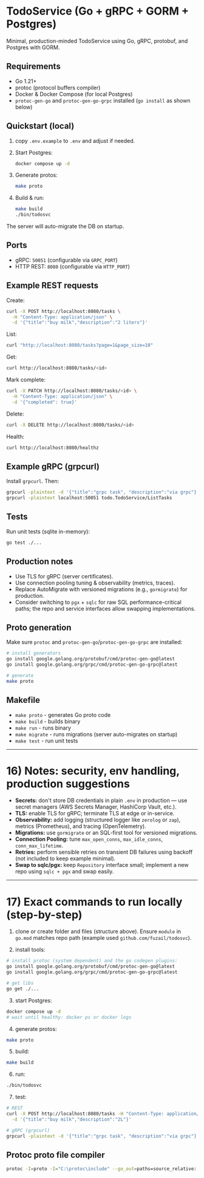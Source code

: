 # TodoService (Go + gRPC + GORM + Postgres)

Minimal, production-minded TodoService using Go, gRPC, protobuf, and Postgres with GORM.

## Requirements
- Go 1.21+
- protoc (protocol buffers compiler)
- Docker & Docker Compose (for local Postgres)
- `protoc-gen-go` and `protoc-gen-go-grpc` installed (`go install` as shown below)

## Quickstart (local)

1. copy `.env.example` to `.env` and adjust if needed.
2. Start Postgres:
   ```bash
   docker compose up -d
	 ```
3. Generate protos:
	```bash
	make proto
	```
4. Build & run:

   ```bash
   make build
   ./bin/todosvc
   ```

The server will auto-migrate the DB on startup.

## Ports

* gRPC: `50051` (configurable via `GRPC_PORT`)
* HTTP REST: `8080` (configurable via `HTTP_PORT`)

## Example REST requests

Create:

```bash
curl -X POST http://localhost:8080/tasks \
  -H "Content-Type: application/json" \
  -d '{"title":"buy milk","description":"2 liters"}'
```

List:

```bash
curl "http://localhost:8080/tasks?page=1&page_size=10"
```

Get:

```bash
curl http://localhost:8080/tasks/<id>
```

Mark complete:

```bash
curl -X PATCH http://localhost:8080/tasks/<id> \
  -H "Content-Type: application/json" \
  -d '{"completed": true}'
```

Delete:

```bash
curl -X DELETE http://localhost:8080/tasks/<id>
```

Health:

```bash
curl http://localhost:8080/healthz
```

## Example gRPC (grpcurl)

Install `grpcurl`. Then:

```bash
grpcurl -plaintext -d '{"title":"grpc task", "description":"via grpc"}' localhost:50051 todo.TodoService/CreateTask
grpcurl -plaintext localhost:50051 todo.TodoService/ListTasks
```

## Tests

Run unit tests (sqlite in-memory):

```bash
go test ./...
```

## Production notes

* Use TLS for gRPC (server certificates).
* Use connection pooling tuning & observability (metrics, traces).
* Replace AutoMigrate with versioned migrations (e.g., `gormigrate`) for production.
* Consider switching to `pgx` + `sqlc` for raw SQL performance-critical paths; the repo and service interfaces allow swapping implementations.

## Proto generation

Make sure `protoc` and `protoc-gen-go`/`protoc-gen-go-grpc` are installed:

```bash
# install generators
go install google.golang.org/protobuf/cmd/protoc-gen-go@latest
go install google.golang.org/grpc/cmd/protoc-gen-go-grpc@latest

# generate
make proto
```
## Makefile

* `make proto` - generates Go proto code
* `make build` - builds binary
* `make run` - runs binary
* `make migrate` - runs migrations (server auto-migrates on startup)
* `make test` - run unit tests

---

# 16) Notes: security, env handling, production suggestions
- **Secrets:** don't store DB credentials in plain `.env` in production — use secret managers (AWS Secrets Manager, HashiCorp Vault, etc.).
- **TLS:** enable TLS for gRPC; terminate TLS at edge or in-service.
- **Observability:** add logging (structured logger like `zerolog` or `zap`), metrics (Prometheus), and tracing (OpenTelemetry).
- **Migrations:** use `gormigrate` or an SQL-first tool for versioned migrations.
- **Connection Pooling:** tune `max_open_conns`, `max_idle_conns`, `conn_max_lifetime`.
- **Retries:** perform sensible retries on transient DB failures using backoff (not included to keep example minimal).
- **Swap to sqlc/pgx:** keep `Repository` interface small; implement a new repo using `sqlc + pgx` and swap easily.

---

# 17) Exact commands to run locally (step-by-step)

1. clone or create folder and files (structure above). Ensure `module` in `go.mod` matches repo path (example used `github.com/fuzail/todosvc`).

2. install tools:
```bash
# install protoc (system dependent) and the go codegen plugins:
go install google.golang.org/protobuf/cmd/protoc-gen-go@latest
go install google.golang.org/grpc/cmd/protoc-gen-go-grpc@latest

# get libs
go get ./...
````

3. start Postgres:

```bash
docker compose up -d
# wait until healthy: docker ps or docker logs
```

4. generate protos:

```bash
make proto
```

5. build:

```bash
make build
```

6. run:

```bash
./bin/todosvc
```

7. test:

```bash
# REST
curl -X POST http://localhost:8080/tasks -H "Content-Type: application/json" \
  -d '{"title":"buy milk","description":"2L"}'

# gRPC (grpcurl)
grpcurl -plaintext -d '{"title":"grpc task", "description":"via grpc"}' localhost:50051 todo.TodoService/CreateTask
```
## Protoc proto file compiler
```bash
protoc -I=proto -I="C:\protoc\include" --go_out=paths=source_relative:./proto --go-grpc_out=paths=source_relative:./proto proto/todo.proto
```